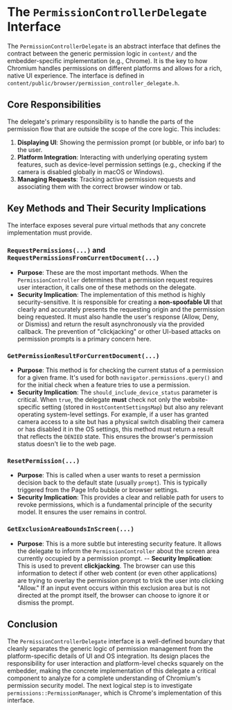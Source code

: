 # The `PermissionControllerDelegate` Interface

The `PermissionControllerDelegate` is an abstract interface that defines the contract between the generic permission logic in `content/` and the embedder-specific implementation (e.g., Chrome). It is the key to how Chromium handles permissions on different platforms and allows for a rich, native UI experience. The interface is defined in `content/public/browser/permission_controller_delegate.h`.

## Core Responsibilities

The delegate's primary responsibility is to handle the parts of the permission flow that are outside the scope of the core logic. This includes:

1.  **Displaying UI**: Showing the permission prompt (or bubble, or info bar) to the user.
2.  **Platform Integration**: Interacting with underlying operating system features, such as device-level permission settings (e.g., checking if the camera is disabled globally in macOS or Windows).
3.  **Managing Requests**: Tracking active permission requests and associating them with the correct browser window or tab.

## Key Methods and Their Security Implications

The interface exposes several pure virtual methods that any concrete implementation must provide.

### `RequestPermissions(...)` and `RequestPermissionsFromCurrentDocument(...)`

-   **Purpose**: These are the most important methods. When the `PermissionController` determines that a permission request requires user interaction, it calls one of these methods on the delegate.
-   **Security Implication**: The implementation of this method is highly security-sensitive. It is responsible for creating a **non-spoofable UI** that clearly and accurately presents the requesting origin and the permission being requested. It must also handle the user's response (Allow, Deny, or Dismiss) and return the result asynchronously via the provided callback. The prevention of "clickjacking" or other UI-based attacks on permission prompts is a primary concern here.

### `GetPermissionResultForCurrentDocument(...)`

-   **Purpose**: This method is for checking the current status of a permission for a given frame. It's used for both `navigator.permissions.query()` and for the initial check when a feature tries to use a permission.
-   **Security Implication**: The `should_include_device_status` parameter is critical. When `true`, the delegate **must** check not only the website-specific setting (stored in `HostContentSettingsMap`) but also any relevant operating system-level settings. For example, if a user has granted camera access to a site but has a physical switch disabling their camera or has disabled it in the OS settings, this method must return a result that reflects the `DENIED` state. This ensures the browser's permission status doesn't lie to the web page.

### `ResetPermission(...)`

-   **Purpose**: This is called when a user wants to reset a permission decision back to the default state (usually `prompt`). This is typically triggered from the Page Info bubble or browser settings.
-   **Security Implication**: This provides a clear and reliable path for users to revoke permissions, which is a fundamental principle of the security model. It ensures the user remains in control.

### `GetExclusionAreaBoundsInScreen(...)`

-   **Purpose**: This is a more subtle but interesting security feature. It allows the delegate to inform the `PermissionController` about the screen area currently occupied by a permission prompt.
-- **Security Implication**: This is used to prevent **clickjacking**. The browser can use this information to detect if other web content (or even other applications) are trying to overlay the permission prompt to trick the user into clicking "Allow." If an input event occurs within this exclusion area but is not directed at the prompt itself, the browser can choose to ignore it or dismiss the prompt.

## Conclusion

The `PermissionControllerDelegate` interface is a well-defined boundary that cleanly separates the generic logic of permission management from the platform-specific details of UI and OS integration. Its design places the responsibility for user interaction and platform-level checks squarely on the embedder, making the concrete implementation of this delegate a critical component to analyze for a complete understanding of Chromium's permission security model. The next logical step is to investigate `permissions::PermissionManager`, which is Chrome's implementation of this interface.